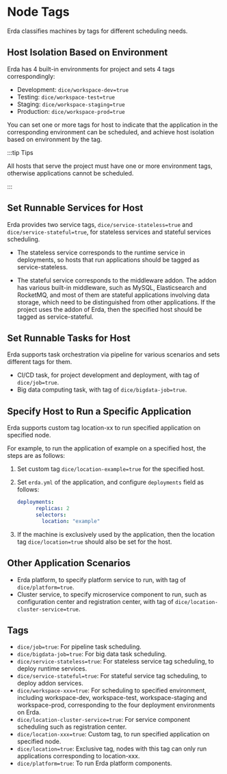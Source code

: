 # Node Tags

Erda classifies machines by tags for different scheduling needs.

## Host Isolation Based on Environment

Erda has 4 built-in environments for project and sets 4 tags correspondingly:

- Development: `dice/workspace-dev=true`
- Testing: `dice/workspace-test=true`
- Staging: `dice/workspace-staging=true`
- Production: `dice/workspace-prod=true`

You can set one or more tags for host to indicate that the application in the corresponding environment can be scheduled, and achieve host isolation based on environment by the tag.

:::tip Tips

All hosts that serve the project must have one or more environment tags, otherwise applications cannot be scheduled.

:::

## Set Runnable Services for Host

Erda provides two service tags, `dice/service-stateless=true` and `dice/service-stateful=true`, for stateless services and stateful services scheduling.

* The stateless service corresponds to the runtime service in deployments, so hosts that run applications should be tagged as service-stateless.

* The stateful service corresponds to the middleware addon. The addon has various built-in middleware, such as MySQL, Elasticsearch and RocketMQ, and most of them are stateful applications involving data storage, which need to be distinguished from other applications. If the project uses the addon of Erda, then the specified host should be tagged as service-stateful.

## Set Runnable Tasks for Host

Erda supports task orchestration via pipeline for various scenarios and sets different tags for them.

- CI/CD task, for project development and deployment, with tag of `dice/job=true`.
- Big data computing task, with tag of `dice/bigdata-job=true`.

## Specify Host to Run a Specific Application

Erda supports custom tag location-xx to run specified application on specified node.

For example, to run the application of example on a specified host, the steps are as follows:

1. Set custom tag `dice/location-example=true` for the specified host.

2. Set `erda.yml` of the application, and configure `deployments` field as follows:

   ```yaml
   deployments:
         replicas: 2
         selectors:
           location: "example"
   ```

3. If the machine is exclusively used by the application, then the location tag `dice/location=true` should also be set for the host.

## Other Application Scenarios

- Erda platform, to specify platform service to run, with tag of `dice/platform=true`.
- Cluster service, to specify microservice component to run, such as configuration center and registration center, with tag of `dice/location-cluster-service=true`.

## Tags

- `dice/job=true`: For pipeline task scheduling.
- `dice/bigdata-job=true`: For big data task scheduling.
- `dice/service-stateless=true`: For stateless service tag scheduling, to deploy runtime services.
- `dice/service-stateful=true`: For stateful service tag scheduling, to deploy addon services.
- `dice/workspace-xxx=true`: For scheduling to specified environment, including workspace-dev, workspace-test, workspace-staging and workspace-prod, corresponding to the four deployment environments on Erda.
- `dice/location-cluster-service=true`: For service component scheduling such as registration center.
- `dice/location-xxx=true`: Custom tag, to run specified application on specified node.
- `dice/location=true`: Exclusive tag, nodes with this tag can only run applications corresponding to location-xxx.
- `dice/platform=true`: To run Erda platform components.

